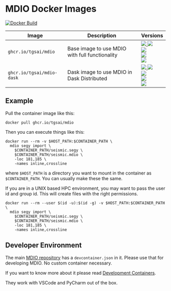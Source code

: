 # MDIO Docker Images

[![Docker Build](https://github.com/TGSAI/mdio-docker/actions/workflows/build.yml/badge.svg)](https://github.com/TGSAI/mdio-docker/actions/workflows/build.yml)

| Image                     | Description                                    | Versions                                                                                                                                                                                                                                             |
| ------------------------- | ---------------------------------------------- | ---------------------------------------------------------------------------------------------------------------------------------------------------------------------------------------------------------------------------------------------------- |
| `ghcr.io/tgsai/mdio`      | Base image to use MDIO with full functionality | [![][tgsai-mdio-latest] ![][tgsai-mdio-release] <br/> ![][tgsai-mdio-py313-release] <br/> ![][tgsai-mdio-py312-release] <br/> ![][tgsai-mdio-py311-release]](https://github.com/tgsai/mdio-docker/pkgs/container/mdio)                               |
| `ghcr.io/tgsai/mdio-dask` | Dask image to use MDIO in Dask Distributed     | [![][tgsai-mdio-dask-latest] ![][tgsai-mdio-dask-release] <br/> ![][tgsai-mdio-dask-py313-release] <br/> ![][tgsai-mdio-dask-py312-release] <br/> ![][tgsai-mdio-dask-py311-release]](https://github.com/tgsai/mdio-docker/pkgs/container/mdio-dask) |

[tgsai-mdio-latest]: https://img.shields.io/badge/ghcr.io%2Ftgsai%2Fmdio-latest-purple
[tgsai-mdio-release]: https://img.shields.io/badge/ghcr.io%2Ftgsai%2Fmdio-0.9.0-purple
[tgsai-mdio-py311-release]: https://img.shields.io/badge/ghcr.io%2Ftgsai%2Fmdio-0.9.0--py3.11-purple
[tgsai-mdio-py312-release]: https://img.shields.io/badge/ghcr.io%2Ftgsai%2Fmdio-0.9.0--py3.12-purple
[tgsai-mdio-py313-release]: https://img.shields.io/badge/ghcr.io%2Ftgsai%2Fmdio-0.9.0--py3.13-purple
[tgsai-mdio-dask-latest]: https://img.shields.io/badge/ghcr.io%2Ftgsai%2Fmdio--dask-latest-purple
[tgsai-mdio-dask-release]: https://img.shields.io/badge/ghcr.io%2Ftgsai%2Fmdio--dask-0.9.0-purple
[tgsai-mdio-dask-py311-release]: https://img.shields.io/badge/ghcr.io%2Ftgsai%2Fmdio--dask-0.9.0--py3.11-purple
[tgsai-mdio-dask-py312-release]: https://img.shields.io/badge/ghcr.io%2Ftgsai%2Fmdio--dask-0.9.0--py3.12-purple
[tgsai-mdio-dask-py313-release]: https://img.shields.io/badge/ghcr.io%2Ftgsai%2Fmdio--dask-0.9.0--py3.13-purple

## Example

Pull the container image like this:

```shell
docker pull ghcr.io/tgsai/mdio
```

Then you can execute things like this:

```shell
docker run --rm -v $HOST_PATH:$CONTAINER_PATH \
  mdio segy import \
    $CONTAINER_PATH/seismic.segy \
    $CONTAINER_PATH/seismic.mdio \
    -loc 181,185 \
    -names inline,crossline
```

where `$HOST_PATH` is a directory you want to mount in the container as
`$CONTAINER_PATH`. You can usually make these the same.

If you are in a UNIX based HPC environment, you may want to pass the user id
and group id. This will create files with the right permissions.

```shell
docker run --rm --user $(id -u):$(id -g) -v $HOST_PATH:$CONTAINER_PATH \
  mdio segy import \
    $CONTAINER_PATH/seismic.segy \
    $CONTAINER_PATH/seismic.mdio \
    -loc 181,185 \
    -names inline,crossline
```

## Developer Environment

The main [MDIO repository] has a `devcontainer.json` in it. Please use that
for developing MDIO. No custom container necessary.

If you want to know more about it please read [Development Containers].

They work with VSCode and PyCharm out of the box.

[MDIO Repository]: https://github.com/TGSAI/mdio-python
[Development Containers]: https://containers.dev/
